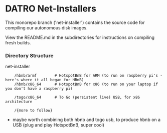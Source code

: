 # DATRO Net-Installers

This monorepo branch ('net-installer') contains the source code for compiling our autonomous disk images.

View the README.md in the subdirectories for instructions on compiling fresh builds. 


### Directory Structure

net-installer

        /hbnb/armf        # HotspotBnB for ARM (to run on raspberry pi's - here's where it all began for HBnB)
        /hbnb/x86_64      # HotspotBnB for x86 (to run on your laptop if you don't have a raspberry pi)
 
        /togo/x86_64      # To Go (persistent live) USB, for x86 architecture

        /{more to follow}

* maybe worth combining both hbnb and togo usb, to produce hbnb on a USB (plug and play HotspotBnB, super cool)
